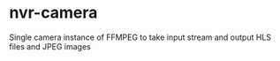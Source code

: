 # nvr-camera
Single camera instance of FFMPEG to take input stream and output HLS files and JPEG images
